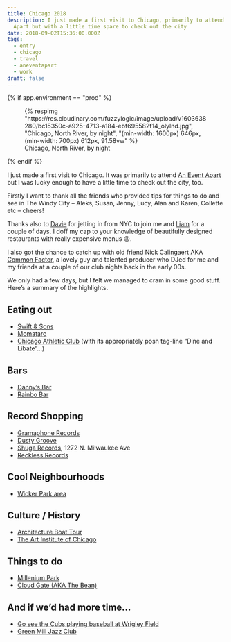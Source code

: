 ```yaml
---
title: Chicago 2018
description: I just made a first visit to Chicago, primarily to attend An Event
  Apart but with a little time spare to check out the city
date: 2018-09-02T15:36:00.000Z
tags:
  - entry
  - chicago
  - travel
  - aneventapart
  - work
draft: false
---
```

{% if app.environment == "prod" %}

<figure>
  {% respimg "https://res.cloudinary.com/fuzzylogic/image/upload/v1603638280/bc15350c-a925-4713-a184-ebf695582f14_olylnd.jpg", "Chicago, North River, by night", "(min-width: 1600px) 646px, (min-width: 700px) 612px, 91.58vw" %}
  <figcaption>Chicago, North River, by night</figcaption>
</figure>

{% endif %}

I just made a first visit to Chicago. It was primarily to attend [An Event Apart](https://aneventapart.com/) but I was lucky enough to have a little time to check out the city, too.

Firstly I want to thank all the friends who provided tips for things to do and see in The Windy City – Aleks, Susan, Jenny, Lucy, Alan and Karen, Collette etc – cheers!

Thanks also to [Davie](https://www.instagram.com/daviec7/) for jetting in from <abbr>NYC</abbr> to join me and [Liam](https://twitter.com/liamjnugent) for a couple of days. I doff my cap to your knowledge of beautifully designed restaurants with really expensive menus 😉.

I also got the chance to catch up with old friend Nick Calingaert <abbr>AKA</abbr> <a href="https://www.discogs.com/artist/173-Common-Factor">Common Factor</a>, a lovely guy and talented producer who DJed for me and my friends at a couple of our club nights back in the early 00s.

We only had a few days, but I felt we managed to cram in some good stuff. Here’s a summary of the highlights.

## Eating out

* [Swift & Sons](https://www.swiftandsonschicago.com/)
* [Momataro](https://www.momotarochicago.com/)
* [Chicago Athletic Club](https://www.chicagoathletichotel.com/restaurants/cherry-circle) (with its appropriately posh tag-line “Dine and Libate”…)

## Bars

* [Danny’s Bar](https://www.facebook.com/pages/Dannys-Bar-Wicker-Park/292381780773679)
* [Rainbo Bar](https://www.chibarproject.com/Reviews/RainboClub/RainboClub.html)

## Record Shopping

* [Gramaphone Records](http://gramaphonerecords.com/)
* [Dusty Groove](https://www.dustygroove.com/)
* [Shuga Records](https://www.shugarecords.com/), 1272 N. Milwaukee Ave</li>
* [Reckless Records](https://reckless.com/)

## Cool Neighbourhoods

* [Wicker Park area](https://www.timeout.com/chicago/wicker-park-bucktown)

## Culture / History

* [Architecture Boat Tour](https://architecturetourchicago.com/)
* [The Art Institute of Chicago](http://www.artic.edu/)

## Things to do

* [Millenium Park](https://www.tripsavvy.com/chicagos-millennium-park-1492258)
* [Cloud Gate (<abbr>AKA</abbr> The Bean)](https://millenniumparkfoundation.org/art-architecture/cloud-gate/)

## And if we’d had more time…

* [Go see the Cubs playing baseball at Wrigley Field](https://www.mlb.com/cubs/ballpark)
* [Green Mill Jazz Club](http://greenmilljazz.com/)
